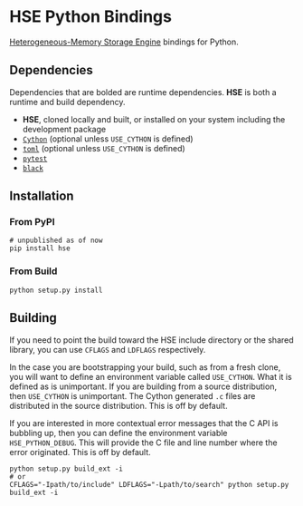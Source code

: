 # HSE Python Bindings

[Heterogeneous-Memory Storage Engine](https://github.com/hse-project/hse)
bindings for Python.

## Dependencies

Dependencies that are bolded are runtime dependencies. **HSE** is both a
runtime and build dependency.

* **HSE**, cloned locally and built, or installed on your system including the
development package
* [`Cython`](https://pypi.org/project/Cython) (optional unless `USE_CYTHON` is defined)
* [`toml`](https://pypi.org/project/toml/) (optional unless `USE_CYTHON` is
defined)
* [`pytest`](https://pypi.org/project/pytest)
* [`black`](https://pypi.org/project/black)

## Installation

### From PyPI

```shell
# unpublished as of now
pip install hse
```

### From Build

```shell
python setup.py install
```

## Building

If you need to point the build toward the HSE include directory or the shared
library, you can use `CFLAGS` and `LDFLAGS` respectively.

In the case you are bootstrapping your build, such as from a fresh clone, you
will want to define an environment variable called `USE_CYTHON`. What it is
defined as is unimportant. If you are building from a source distribution, then
`USE_CYTHON` is unimportant. The Cython generated `.c` files are distributed in
the source distribution. This is off by default.

If you are interested in more contextual error messages that the C API is
bubbling up, then you can define the environment variable `HSE_PYTHON_DEBUG`.
This will provide the C file and line number where the error originated. This is
off by default.

```shell
python setup.py build_ext -i
# or
CFLAGS="-Ipath/to/include" LDFLAGS="-Lpath/to/search" python setup.py build_ext -i
```

